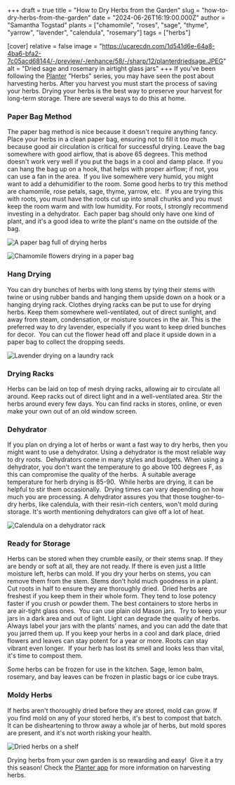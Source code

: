 +++
draft = true
title = "How to Dry Herbs from the Garden"
slug = "how-to-dry-herbs-from-the-garden"
date = "2024-06-26T16:19:00.000Z"
author = "Samantha Togstad"
plants = ["chamomile", "roses", "sage", "thyme", "yarrow", "lavender", "calendula", "rosemary"]
tags = ["herbs"]

[cover]
relative = false
image = "https://ucarecdn.com/1d541d6e-64a8-4ba6-bfa2-7c05acd68144/-/preview/-/enhance/58/-/sharp/12/planterdriedsage.JPEG"
alt = "Dried sage and rosemary in airtight glass jars"
+++
If you've been following the [Planter](https://planter.garden/) "Herbs" series, you may have seen the post about harvesting herbs. After you harvest you must start the process of saving your herbs.  Drying your herbs is the best way to preserve your harvest for long-term storage. There are several ways to do this at home. 

### Paper Bag Method

The paper bag method is nice because it doesn't require anything fancy.  Place your herbs in a clean paper bag, ensuring not to fill it too much because good air circulation is critical for successful drying. Leave the bag somewhere with good airflow, that is above 65 degrees. This method doesn't work very well if you put the bags in a cool and damp place. If you can hang the bag up on a hook, that helps with proper airflow; if not, you can use a fan in the area.  If you live somewhere very humid, you might want to add a dehumidifier to the room. Some good herbs to try this method are chamomile, rose petals, sage, thyme, yarrow, etc.  If you are trying this with roots, you must have the roots cut up into small chunks and you must keep the room warm and with low humidity. For roots, I strongly recommend investing in a dehydrator.  Each paper bag should only have one kind of plant, and it's a good idea to write the plant's name on the outside of the bag.

![A paper bag full of drying herbs](https://ucarecdn.com/ff94f624-d52b-4ead-ab5a-4bb7e7ca3b4d/-/preview/-/enhance/50/planterpaperbag.JPEG "Give your paper bags a gentle shake every couple of days")

![Chamomile flowers drying in a paper bag](https://ucarecdn.com/cf2fd146-1dd7-4098-8ee2-23d861fff795/-/preview/-/rotate/90/-/enhance/73/-/sharp/11/planterchamoinbag.JPEG "These German chamomile flowers need a few more days of drying")

### Hang Drying

You can dry bunches of herbs with long stems by tying their stems with twine or using rubber bands and hanging them upside down on a hook or a hanging drying rack. Clothes drying racks can be put to use for drying herbs. Keep them somewhere well-ventilated, out of direct sunlight, and away from steam, condensation, or moisture sources in the air. This is the preferred way to dry lavender, especially if you want to keep dried bunches for decor.  You can cut the flower head off and place it upside down in a paper bag to collect the dropping seeds.

![Lavender drying on a laundry rack](https://ucarecdn.com/1f7f7ec5-9f15-4cb5-9cc5-054619b2d13a/-/preview/-/enhance/60/lavenderdrying.JPEG "You can dry herbs using a clothes rack")

### Drying Racks

Herbs can be laid on top of mesh drying racks, allowing air to circulate all around. Keep racks out of direct light and in a well-ventilated area. Stir the herbs around every few days. You can find racks in stores, online, or even make your own out of an old window screen. 

### Dehydrator

If you plan on drying a lot of herbs or want a fast way to dry herbs, then you might want to use a dehydrator. Using a dehydrator is the most reliable way to dry roots.  Dehydrators come in many styles and budgets. When using a dehydrator, you don't want the temperature to go above 100 degrees F, as this can compromise the quality of the herbs.  A suitable average temperature for herb drying is 85-90.  While herbs are drying, it can be helpful to stir them occasionally.  Drying times can vary depending on how much you are processing. A dehydrator assures you that those tougher-to-dry herbs, like calendula, with their resin-rich centers, won't mold during storage. It's worth mentioning dehydrators can give off a lot of heat. 

![Calendula on a dehydrator rack](https://ucarecdn.com/ec990351-ab97-4986-ad3f-d0c39259d49f/-/preview/-/rotate/90/dryingcalendula.JPEG)



### Ready for Storage

Herbs can be stored when they crumble easily, or their stems snap. If they are bendy or soft at all, they are not ready. If there is even just a little moisture left, herbs can mold. If you dry your herbs on stems, you can remove them from the stem. Stems don't hold much goodness in a plant. Cut roots in half to ensure they are thoroughly dried.  Dried herbs are freshest if you keep them in their whole form. They tend to lose potency faster if you crush or powder them. The best containers to store herbs in are air-tight glass ones.  You can use plain old Mason jars.  Try to keep your jars in a dark area and out of light. Light can degrade the quality of herbs. Always label your jars with the plants' names, and you can add the date that you jarred them up. If you keep your herbs in a cool and dark place, dried flowers and leaves can stay potent for a year or more. Roots can stay vibrant even longer.  If your herb has lost its smell and looks less than vital, it's time to compost them.

Some herbs can be frozen for use in the kitchen. Sage, lemon balm, rosemary, and bay leaves can be frozen in plastic bags or ice cube trays.  

### Moldy Herbs

If herbs aren't thoroughly dried before they are stored, mold can grow. If you find mold on any of your stored herbs, it's best to compost that batch.  It can be disheartening to throw away a whole jar of herbs, but mold spores are present, and it's not worth risking your health. 

![Dried herbs on a shelf](https://ucarecdn.com/30ee9f94-4544-4bfe-9b64-6d5ee2c55705/planterherbshelf.JPEG)

Drying herbs from your own garden is so rewarding and easy!  Give it a try this season! Check the [Planter app](https://planter.garden/) for more information on harvesting herbs.
